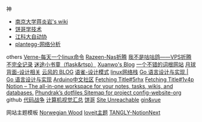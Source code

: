 神
- [南京大学蒋炎岩's wiki](https://jyywiki.cn/OS/2023/)
- [饼哥学技术](https://space.bilibili.com/514653746/video?tid=0&page=2&keyword=&order=pubdate)
- [江科大自动协](https://space.bilibili.com/383400717)
- [plantegg-网络分析](https://plantegg.github.io/2019/05/15/%E5%B0%B1%E6%98%AF%E8%A6%81%E4%BD%A0%E6%87%82%E7%BD%91%E7%BB%9C--%E4%B8%80%E4%B8%AA%E7%BD%91%E7%BB%9C%E5%8C%85%E7%9A%84%E6%97%85%E7%A8%8B/)

others 
[Verne-每天一个linux命令](https://einverne.github.io/)
[Razeen-Nas折腾](https://razeen.me/)
[我不是咕咕鸽——VPS折腾不完全记录](https://blog.laoda.de/)
[迷途小书童（flask&rtsp）](https://xugaoxiang.com/2020/11/12/flask-22-opencv-rtsp/)
[Xuanwo's Blog](https://xuanwo.io/en-us/)
[一个不错的词根网站](https://shop.wordup.com.tw/product/945?utm_source=youtube_ad&utm_medium=conversion&utm_campaign=word_roots_3)
[月球背面-设计相关](https://moonvy.com/blog/)
[云风的 BLOG](https://blog.codingnow.com/)
[语雀-设计模式](https://www.yuque.com/ant-design/design-pattern)
[linux网络栈](https://r12f.com/posts/interrupts/)
[Go 语言设计与实现 | Go 语言设计与实现](https://draveness.me/golang/)
[Arduino中文社区](https://arduino.me/home)
[Fetching Title#5rhx](https://bad.news/t/4743807/)
[Fetching Title#1v4p](https://learningprompt.wiki/docs/midjourney-learning-path)
[Notion – The all-in-one workspace for your notes, tasks, wikis, and databases.](https://jyrnan.notion.site/)
[Phundrak’s dotfiles Sitemap for project config-website-org](https://config.phundrak.com/)
github
[代码战争](https://github.com/codecombat/codecombat)
[计算机视觉汇总](https://github.com/Ewenwan/MVision)
[饼哥](https://github.com/adoggie)
[Site Unreachable](https://github.com/Pradeep-Pandey13/CheatSheets-HTML-CSS-JavaScript)
[gin&vue](https://github.com/flipped-aurora/gin-vue-admin)

网站主题模板
[Norwegian Wood](https://akynazh.site/)
[loveit主题](https://hugoloveit.com/zh-cn/posts/)
[TANGLY-NotionNext  ](https://tangly1024.com/article/notion-next)



